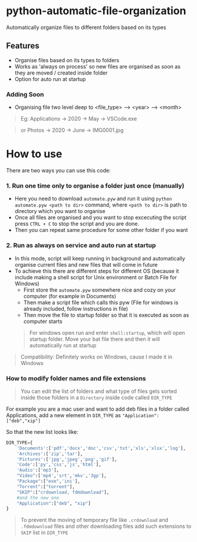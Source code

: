 # python-automatic-file-organization
Automatically organize files to different folders based on its types

## Features
- Organise files based on its types to folders
- Works as 'always on process' so new files are organised as soon as they are moved / created inside folder
- Option for auto run at startup

### Adding Soon
- Organising file two level deep to &lt;file_type&gt; --&gt; &lt;year&gt; --&gt; &lt;month&gt;

>Eg: Applications -&gt; 2020 -&gt; May -&gt; VSCode.exe

>or Photos -> 2020 -> June -> IMG0001.jpg

# How to use
There are two ways you can use this code:
### 1. Run one time only to organise a folder just once (manually)
- Here you need to download `automate.pyw` and run it using `python automate.pyw <path to dir>` command, where `<path to dir>` is path to directory which you want to organise
- Once all files are organised and you want to stop excecuting the script press `CTRL + C` to stop the script and you are done.
- Then you can repeat same procedure for some other folder if you want

### 2. Run as always on service and auto run at startup
- In this mode, script will keep running in background and automatically organise current files and new files that will come in future
- To achieve this there are different steps for different OS (because it include making a shell script for Unix environment or Batch File for Windows)
	- First store the `automate.pyw` somewhere nice and cozy on your computer (for example in Documents)
	- Then make a script file which calls this pyw (File for windows is already included, follow instructions in file)
	- Then move the file to startup folder so that it is executed as soon as computer starts
	>For windows open run and enter `shell:startup`, which will open startup folder. Move your bat file there and then it will automatically run at startup

>Compatibility: Definitely works on Windows, cause I made it in Windows

### How to modify folder names and file extensions
>You can edit the list of folders and what type of files gets sorted inside those folders in a `Directory` inside code called `DIR_TYPE`

For example you are a mac user and want to add deb files in a folder called Applications, add a new element in `DIR_TYPE` as `"Application":["deb","xip"]`

So that the new list looks like:
```python
DIR_TYPE={
    'Documents':['pdf','docx','doc','csv','txt','xls','xlsx','log'],
    'Archives':['zip','tar'],
    'Pictures':['jpg','jpeg','png','gif'],
    'Code':['py','css','js','html'],
    'Audio':['mp3'],
    "Video":['mp4','srt','mkv','3gp'],
    "Package":["exe",'ini'],
    "Torrent":["torrent"],
    "SKIP":["crdownload, fdmdownload"],
    #and the new one
    "Application":["deb", "xip"]
}

```

> To prevent the moving of temporary file like `.crdownload` and `.fdmdownload` files and other downloading files add such extensions to `SKIP` list in `DIR_TYPE`